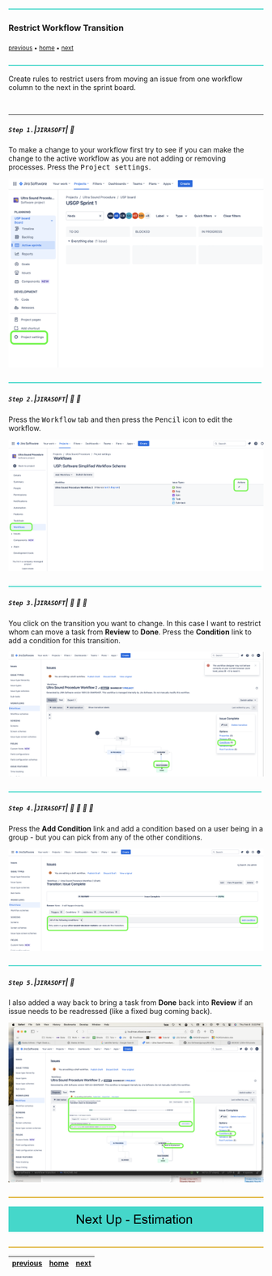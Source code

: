 ![](../images/line3.png)

### Restrict Workflow Transition

<sub>[previous](../groups/README.md#user-content-groups) • [home](../README.md#user-content-jira-software) • [next](../estimation/README.md#user-content-estimation--tracking)</sub>

![](../images/line3.png)

Create rules to restrict users from moving an issue from one workflow column to the next in the sprint board.

<br>

---

##### `Step 1.`\|`JIRASOFT`| :small_blue_diamond:

To make a change to your workflow first try to see if you can make the change to the active workflow as you are not adding or removing processes.  Press the <kbd>Project settings</kbd>.

![select project settings](images/OpenProjectSettings.png)

![](../images/line2.png)

##### `Step 2.`\|`JIRASOFT`| :small_blue_diamond: :small_blue_diamond: 

Press the <kbd>Workflow</kbd> tab and then press the <kbd>Pencil</kbd> icon to edit the workflow.

![press the workflow tab and edit](images/Workflows.png)

![](../images/line2.png)

##### `Step 3.`\|`JIRASOFT`| :small_blue_diamond: :small_blue_diamond: :small_blue_diamond:

You click on the transition you want to change.  In this case I want to restrict whom can move a task from **Review** to **Done**. Press the **Condition** link to add a condition for this transition.

![press the condition link](images/SelectTransitionCondition.png)

![](../images/line2.png)

##### `Step 4.`\|`JIRASOFT`| :small_blue_diamond: :small_blue_diamond: :small_blue_diamond: :small_blue_diamond:

Press the **Add Condition** link and add a condition based on a user being in a group - but you can pick from any of the other conditions.

![add condition](images/AddConditionToRestrict.png)

![](../images/line2.png)

##### `Step 5.`\|`JIRASOFT`| :small_orange_diamond:

I also added a way back to bring a task from **Done** back into **Review** if an issue needs to be readressed (like a fixed bug coming back).

![way back condition](images/GoBack.png)

![](../images/line.png)

<!-- <img src="https://via.placeholder.com/1000x100/45D7CA/000000/?text=Next Up - ADD NEXT PAGE"> -->

![next up - ](images/banner.png)

![](../images/line.png)

| [previous](../groups/README.md#user-content-groups)| [home](../README.md#user-content-jira-software) | [next](../estimation/README.md#user-content-estimation--tracking)|
|---|---|---|
